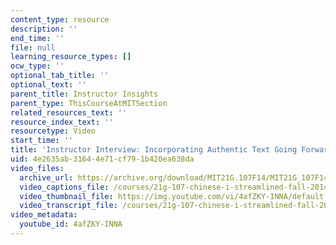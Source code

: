 ```yaml
---
content_type: resource
description: ''
end_time: ''
file: null
learning_resource_types: []
ocw_type: ''
optional_tab_title: ''
optional_text: ''
parent_title: Instructor Insights
parent_type: ThisCourseAtMITSection
related_resources_text: ''
resource_index_text: ''
resourcetype: Video
start_time: ''
title: 'Instructor Interview: Incorporating Authentic Text Going Forward'
uid: 4e2635ab-3164-4e71-cf79-1b420ea638da
video_files:
  archive_url: https://archive.org/download/MIT21G.107F14/MIT21G_107F14_CourseIteration_300k.mp4
  video_captions_file: /courses/21g-107-chinese-i-streamlined-fall-2014/d6305606348c523e83d32f850ec85455_4afZKY-INNA.vtt
  video_thumbnail_file: https://img.youtube.com/vi/4afZKY-INNA/default.jpg
  video_transcript_file: /courses/21g-107-chinese-i-streamlined-fall-2014/0d860b2f48ac3e605645f78b716cc09b_4afZKY-INNA.pdf
video_metadata:
  youtube_id: 4afZKY-INNA
---
```

